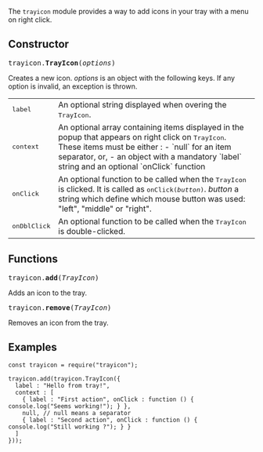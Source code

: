 The `trayicon` module provides a way to add icons in your tray with a menu on right click.

## Constructor ##

<tt>trayicon.**TrayIcon**(*options*)</tt>

Creates a new icon. *options* is an object with
the following keys.  If any option is invalid, an exception is thrown.

<table>
  <tr>
    <td><tt>label</tt></td>
    <td>
      An optional string displayed when overing the <tt>TrayIcon</tt>.
    </td>
  </tr>
  <tr>
    <td><tt>context</tt></td>
    <td>
      An optional array containing items displayed in the popup that appears on right click on <tt>TrayIcon</tt>.
     These items must be either :
      - `null` for an item separator, or,
      - an object with a mandatory `label` string 
        and an optional `onClick` function
    </td>
  </tr>
  <tr>
    <td><tt>onClick</tt></td>
    <td>
      An optional function to be called when the <tt>TrayIcon</tt> is clicked.
      It is called as <tt>onClick(<em>button</em>)</tt>. 
      <em>button</em> a string which define which mouse button was used: "left", "middle" or "right".
    </td>
  </tr>
  <tr>
    <td><tt>onDblClick</tt></td>
    <td>
      An optional function to be called when the <tt>TrayIcon</tt> is double-clicked.
    </td>
  </tr>
</table>

## Functions ##

<tt>trayicon.**add**(*TrayIcon*)</tt>

Adds an icon to the tray.

<tt>trayicon.**remove**(*TrayIcon*)</tt>

Removes an icon from the tray.

## Examples ##

    const trayicon = require("trayicon");
    
    trayicon.add(trayicon.TrayIcon({ 
      label : "Hello from tray!", 
      context : [
        { label : "First action", onClick : function () { console.log("Seems working!"); } },
        null, // null means a separator
        { label : "Second action", onClick : function () { console.log("Still working ?"); } } 
      ]
    }));
    